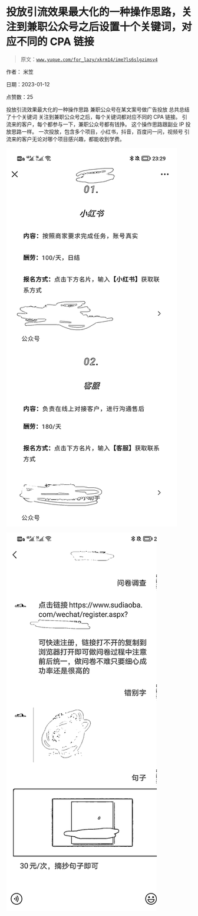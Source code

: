 # 投放引流效果最大化的一种操作思路，关注到兼职公众号之后设置十个关键词，对应不同的 CPA 链接

> 原文：[`www.yuque.com/for_lazy/xkrm14/ime7ls6slgzimsv4`](https://www.yuque.com/for_lazy/xkrm14/ime7ls6slgzimsv4)

作者： 米笠 

日期：2023-01-12 

点赞数：25 

投放引流效果最大化的一种操作思路 兼职公众号在某文案号做广告投放 总共总结了十个关键词 关注到兼职公众号之后，每个关键词都对应不同的 CPA 链接。 引流来的客户，每个都参与一下，兼职公众号都有钱挣。 这个操作思路跟副业 IP 投放思路一样。 一次投放，包含多个项目，小红书，抖音，百度问一问，视频号 引流来的客户无论对哪个项目感兴趣，都能收到学费。 

![](img/cdf5567d6b6b6081336ccd045a0a75db.png) 

![](img/0bb4d0e4b565a69d757c470a85258295.png) 

